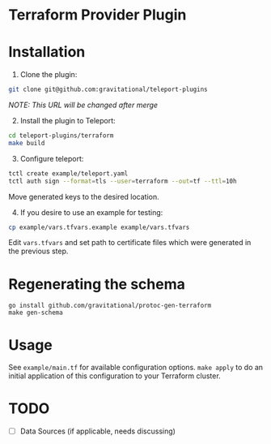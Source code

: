 # Terraform Provider Plugin

# Installation

1. Clone the plugin:

```bash
git clone git@github.com:gravitational/teleport-plugins
```

_NOTE: This URL will be changed after merge_

2. Install the plugin to Teleport:

```bash
cd teleport-plugins/terraform
make build
```

3. Configure teleport:

```bash
tctl create example/teleport.yaml
tctl auth sign --format=tls --user=terraform --out=tf --ttl=10h
```

Move generated keys to the desired location.

4. If you desire to use an example for testing:

```bash
cp example/vars.tfvars.example example/vars.tfvars
```

Edit `vars.tfvars` and set path to certificate files which were generated in the previous step.

# Regenerating the schema

```
go install github.com/gravitational/protoc-gen-terraform
make gen-schema
```

# Usage

See `example/main.tf` for available configuration options. `make apply` to do an initial application of this configuration to your Terraform cluster.

# TODO

- [ ] Data Sources (if applicable, needs discussing)

